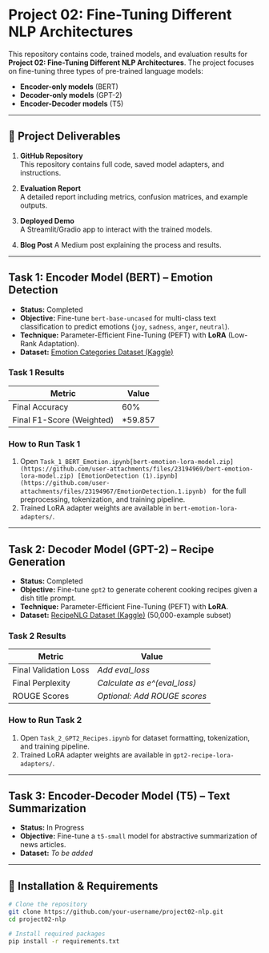 # Project 02: Fine-Tuning Different NLP Architectures

This repository contains code, trained models, and evaluation results for **Project 02: Fine-Tuning Different NLP Architectures**. The project focuses on fine-tuning three types of pre-trained language models:

- **Encoder-only models** (BERT)
- **Decoder-only models** (GPT-2)
- **Encoder-Decoder models** (T5)

---

## 📂 Project Deliverables

1. **GitHub Repository**  
   This repository contains full code, saved model adapters, and instructions.

2. **Evaluation Report**  
   A detailed report including metrics, confusion matrices, and example outputs.

3. **Deployed Demo**  
   A Streamlit/Gradio app to interact with the trained models.

4. **Blog Post** 
   A Medium post explaining the process and results.

---

## Task 1: Encoder Model (BERT) – Emotion Detection

- **Status:** Completed  
- **Objective:** Fine-tune `bert-base-uncased` for multi-class text classification to predict emotions (`joy`, `sadness`, `anger`, `neutral`).  
- **Technique:** Parameter-Efficient Fine-Tuning (PEFT) with **LoRA** (Low-Rank Adaptation).  
- **Dataset:** [Emotion Categories Dataset (Kaggle)](https://www.kaggle.com/datasets/praveengovi/emotions-dataset-for-nlp)  

### Task 1 Results

| Metric                 | Value                       |
|------------------------|-----------------------------|
| Final Accuracy         | 60% |
| Final F1-Score (Weighted) | *59.857|

### How to Run Task 1

1. Open `Task_1_BERT_Emotion.ipynb[bert-emotion-lora-model.zip](https://github.com/user-attachments/files/23194969/bert-emotion-lora-model.zip)
[EmotionDetection (1).ipynb](https://github.com/user-attachments/files/23194967/EmotionDetection.1.ipynb)
` for the full preprocessing, tokenization, and training pipeline.
2. Trained LoRA adapter weights are available in `bert-emotion-lora-adapters/`.

---

## Task 2: Decoder Model (GPT-2) – Recipe Generation

- **Status:** Completed  
- **Objective:** Fine-tune `gpt2` to generate coherent cooking recipes given a dish title prompt.  
- **Technique:** Parameter-Efficient Fine-Tuning (PEFT) with **LoRA**.  
- **Dataset:** [RecipeNLG Dataset (Kaggle)](https://www.kaggle.com/datasets/hugodarwood/recipe-nlg) (50,000-example subset)  

### Task 2 Results

| Metric                 | Value                       |
|------------------------|-----------------------------|
| Final Validation Loss  | *Add eval_loss*             |
| Final Perplexity       | *Calculate as e^(eval_loss)*|
| ROUGE Scores           | *Optional: Add ROUGE scores*|

### How to Run Task 2

1. Open `Task_2_GPT2_Recipes.ipynb` for dataset formatting, tokenization, and training pipeline.
2. Trained LoRA adapter weights are available in `gpt2-recipe-lora-adapters/`.

---

## Task 3: Encoder-Decoder Model (T5) – Text Summarization

- **Status:** In Progress  
- **Objective:** Fine-tune a `t5-small` model for abstractive summarization of news articles.  
- **Dataset:** *To be added*  

---

## 📌 Installation & Requirements

```bash
# Clone the repository
git clone https://github.com/your-username/project02-nlp.git
cd project02-nlp

# Install required packages
pip install -r requirements.txt

